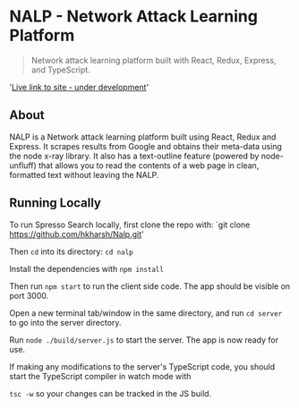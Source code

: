 # NALP - Network Attack Learning Platform

>Network attack learning platform built with React, Redux, Express, and TypeScript.

'[Live link to site - under development]([https://nalp.herokuapp.com/])'

## About
NALP is a Network attack learning platform built using React, Redux and Express. It scrapes results from Google and obtains their meta-data using the node x-ray library. It also has a text-outline feature (powered by node-unfluff) that allows you to read the contents of a web page in clean, formatted text without leaving the NALP.

## Running Locally
To run Spresso Search locally, first clone the repo with: `git clone https://github.com/hkharsh/Nalp.git'


Then `cd` into its directory:  `cd nalp`

Install the dependencies with `npm install`

Then run `npm start` to run the client side code. The app should be visible on port 3000.

Open a new terminal tab/window in the same directory, and run `cd server` to go into the server directory.

Run `node ./build/server.js` to start the server. The app is now ready for use.

If making any modifications to the server's TypeScript code, you should start the TypeScript compiler in watch mode with

 `tsc -w` so your changes can be tracked in the JS build.
